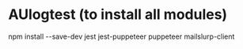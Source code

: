 # AUlogtest (to install all modules)
npm install --save-dev jest jest-puppeteer puppeteer mailslurp-client
